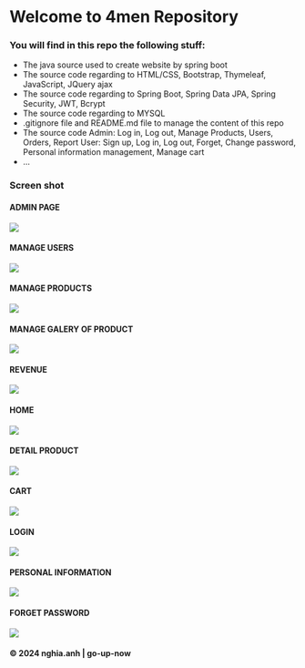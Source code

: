 # Welcome to 4men Repository

### You will find in this repo the following stuff:
* The java source used to create website by spring boot
* The source code regarding to HTML/CSS, Bootstrap, Thymeleaf, JavaScript, JQuery ajax
* The source code regarding to Spring Boot, Spring Data JPA, Spring Security, JWT, Bcrypt
* The source code regarding to MYSQL
* .gitignore file and README.md file to manage the content of this repo
* The source code Admin: Log in, Log out, Manage Products, Users, Orders, Report
						 User: Sign up, Log in, Log out, Forget, Change password, Personal information management, Manage cart
* ...

### Screen shot

#### ADMIN PAGE
![](https://github.com/go-up-now/4mennew/blob/main/images/trang-quan-tri.png)

#### MANAGE USERS
![](https://github.com/go-up-now/4mennew/blob/main/images/manage-users.png)

#### MANAGE PRODUCTS
![](https://github.com/go-up-now/4mennew/blob/main/images/manage-products.png)

#### MANAGE GALERY OF PRODUCT
![](https://github.com/go-up-now/4mennew/blob/main/images/manage-banner-of-product.png)

#### REVENUE
![](https://github.com/go-up-now/4mennew/blob/main/images/revenue.png)

#### HOME
![](https://github.com/go-up-now/4mennew/blob/main/images/home.png)

#### DETAIL PRODUCT
![](https://github.com/go-up-now/4mennew/blob/main/images/detail-product.png)

#### CART
![](https://github.com/go-up-now/4mennew/blob/main/images/cart.png)

#### LOGIN
![](https://github.com/go-up-now/4mennew/blob/main/images/login.png)

#### PERSONAL INFORMATION
![](https://github.com/go-up-now/4mennew/blob/main/images/personal-infor.png)

#### FORGET PASSWORD
![](https://github.com/go-up-now/4mennew/blob/main/images/forget-password.png)

#### © 2024 nghia.anh | go-up-now